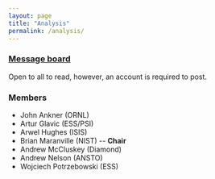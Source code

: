 ```yaml
---
layout: page
title: "Analysis"
permalink: /analysis/
---
```


### [Message board](https://gitter.im/reflectivity/analysis) 

Open to all to read, however, an account is required to post.

### Members

- John Ankner (ORNL)
- Artur Glavic (ESS/PSI)
- Arwel Hughes (ISIS) 
- Brian Maranville (NIST) -- **Chair**
- Andrew McCluskey (Diamond)
- Andrew Nelson (ANSTO)
- Wojciech Potrzebowski (ESS)